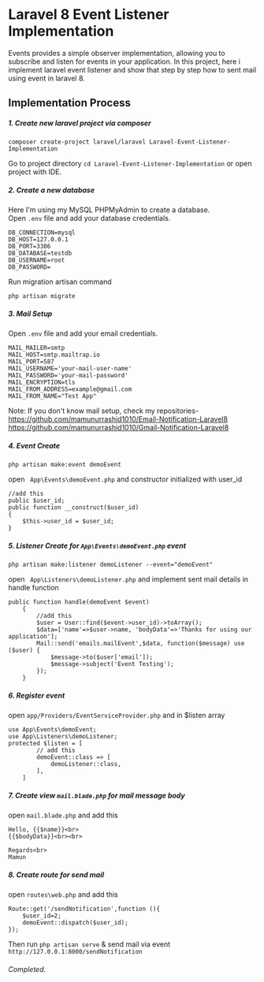 # Laravel 8 Event Listener Implementation
 Events provides a simple observer implementation, allowing you to subscribe and listen for events in your application. In this project, here i implement laravel event listener and show that step by step how to sent mail using event in laravel 8.

## Implementation Process
##### 1. Create new laravel project via composer
```
composer create-project laravel/laravel Laravel-Event-Listener-Implementation
```

Go to project directory ```cd Laravel-Event-Listener-Implementation``` or open project with IDE.

##### 2. Create a new database
Here I'm using my MySQL PHPMyAdmin to create a database.<br>
Open ``` .env ``` file and add your database credentials.
```
DB_CONNECTION=mysql
DB_HOST=127.0.0.1
DB_PORT=3306
DB_DATABASE=testdb
DB_USERNAME=root
DB_PASSWORD=
```
Run migration artisan command
```
php artisan migrate
```

##### 3. Mail Setup
Open ``` .env ``` file and add your email credentials.
```
MAIL_MAILER=smtp
MAIL_HOST=smtp.mailtrap.io
MAIL_PORT=587
MAIL_USERNAME='your-mail-user-name'
MAIL_PASSWORD='your-mail-password'
MAIL_ENCRYPTION=tls
MAIL_FROM_ADDRESS=example@gmail.com
MAIL_FROM_NAME="Test App"
```
Note: If you don't know mail setup, check my repositories- <br>
https://github.com/mamunurrashid1010/Email-Notification-Laravel8 <br>
https://github.com/mamunurrashid1010/Gmail-Notification-Laravel8 <br>

##### 4. Event Create
``` 
php artisan make:event demoEvent
```
open ``` App\Events\demoEvent.php```  and constructor initialized with user_id
``` 
//add this
public $user_id;
public function __construct($user_id)
{
    $this->user_id = $user_id;
}
```

##### 5. Listener Create for ```App\Events\demoEvent.php``` event
``` 
php artisan make:listener demoListener --event="demoEvent"
```
open ``` App\Listeners\demoListener.php```  and implement sent mail details in handle function
``` 
public function handle(demoEvent $event)
    {
        //add this
        $user = User::find($event->user_id)->toArray();
        $data=['name'=>$user->name, 'bodyData'=>'Thanks for using our application'];
        Mail::send('emails.mailEvent',$data, function($message) use ($user) {
            $message->to($user['email']);
            $message->subject('Event Testing');
        });
    }
```

##### 6. Register event 
open ```app/Providers/EventServiceProvider.php```  and in $listen array
``` 
use App\Events\demoEvent;
use App\Listeners\demoListener;
protected $listen = [
        // add this
        demoEvent::class => [
            demoListener::class,
        ],
    ]
```

##### 7. Create view ```mail.blade.php``` for mail message body 
open ```mail.blade.php```  and add this
``` 
Hello, {{$name}}<br>
{{$bodyData}}<br><br>

Regards<br>
Mamun
```

##### 8. Create route for send mail
open ```routes\web.php```  and add this
```
Route::get('/sendNotification',function (){
    $user_id=2;
    demoEvent::dispatch($user_id);
});
```

Then run  ```php artisan serve``` & send mail via event ```http://127.0.0.1:8000/sendNotification```
###### Completed.


